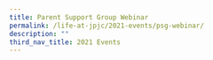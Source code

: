 ```yaml
---
title: Parent Support Group Webinar
permalink: /life-at-jpjc/2021-events/psg-webinar/
description: ""
third_nav_title: 2021 Events
---
```

